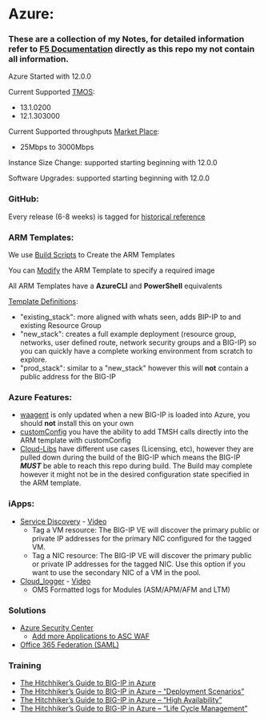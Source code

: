 # Azure:

### These are a collection of my Notes, for detailed information refer to [F5 Documentation](http://clouddocs.f5.com/cloud/public/v1/) directly as this repo my not contain all information.

Azure Started with 12.0.0

Current Supported [TMOS](https://github.com/F5Networks/f5-azure-arm-templates/blob/master/azure-bigip-version-matrix.md):
- 13.1.0200
- 12.1.303000

Current Supported throughputs [Market Place](https://azuremarketplace.microsoft.com/en-us/marketplace/apps?search=F5%20Networks&page=1):
- 25Mbps to 3000Mbps

Instance Size Change: supported starting beginning with 12.0.0

Software Upgrades: supported starting beginning with 12.0.0

### GitHub:

Every release (6-8 weeks) is tagged for [historical reference](https://github.com/F5Networks/f5-azure-arm-templates/blob/master/azure-bigip-version-matrix.md)

### ARM Templates:

We use [Build Scripts](https://github.com/F5Networks/f5-azure-arm-templates/tree/master/build) to Create the ARM Templates

You can  [Modify](https://github.com/F5Networks/f5-azure-arm-templates/blob/master/azure-update-bigip-image.md) the ARM Template to specify
a required image

All ARM Templates have a **AzureCLI** and **PowerShell** equivalents

[Template Definitions](https://github.com/F5Networks/f5-azure-arm-templates/tree/master/supported):
- "existing_stack": more aligned with whats seen, adds BIP-IP to and existing Resource Group
- "new_stack": creates a full example deployment (resource group, networks, user defined route, network security groups and a BIG-IP) so you can quickly have a complete working environment from scratch to explore.
- "prod_stack": similar to a "new_stack" however this will **not** contain a public address for the BIG-IP


### Azure Features:

- [waagent](http://clouddocs.f5.com/cloud/public/v1/azure/Azure_waagent.html) is only updated when a new BIG-IP is loaded into Azure, you should **not** install this on your own
- [customConfig](http://clouddocs.f5.com/cloud/public/v1/azure/Azure_solutions101.html) you have the ability to add TMSH calls directly into the ARM template with customConfig
- [Cloud-Libs](https://github.com/F5Networks/f5-cloud-libs) have different use cases (Licensing, etc), however they are pulled down during the build of the BIG-IP which means the BIG-IP ***MUST*** be able to reach this repo during build. The Build may complete however it might not be in the desired configuration state specified in the ARM template.


### iApps:

- [Service Discovery](https://github.com/F5Networks/f5-cloud-iapps/tree/master/f5-service-discovery) - [Video](https://devcentral.f5.com/articles/onboarding-f5-in-cloud-part-2-service-discovery-27486)
  - Tag a VM resource: The BIG-IP VE will discover the primary public or private IP addresses for the primary NIC configured for the tagged VM.
  - Tag a NIC resource: The BIG-IP VE will discover the primary public or private IP addresses for the tagged NIC. Use this option if you want to use the secondary NIC of a VM in the pool.
- [Cloud_logger](https://github.com/F5Networks/f5-cloud-iapps/tree/master/f5-cloud-logger) - [Video](https://www.youtube.com/watch?v=X3B_TOG5ZpA&feature=youtu.be)
  - OMS Formatted logs for Modules (ASM/APM/AFM and LTM)

### Solutions

- [Azure Security Center](https://devcentral.f5.com/articles/deploying-f5s-web-application-firewall-in-microsoft-azure-security-center-26785)
  - [Add more Applications to ASC WAF](https://github.com/F5Networks/f5-azure-arm-templates/tree/master/experimental/reference/scripts)
- [Office 365 Federation (SAML)](https://azuremarketplace.microsoft.com/en-us/marketplace/apps/f5-networks.f5-o365-federation-payg?tab=Overview)

### Training

- [The Hitchhiker’s Guide to BIG-IP in Azure](https://devcentral.f5.com/articles/the-hitchhikers-guide-to-big-ip-in-azure-26852)
- [The Hitchhiker’s Guide to BIG-IP in Azure – “Deployment Scenarios”](https://devcentral.f5.com/articles/the-hitchhikers-guide-to-big-ip-in-azure-deployment-scenarios-26853)
- [The Hitchhiker’s Guide to BIG-IP in Azure – “High Availability”](https://devcentral.f5.com/articles/the-hitchhikers-guide-to-big-ip-in-azure-high-availability-26962)
- [The Hitchhiker’s Guide to BIG-IP in Azure – “Life Cycle Management”](https://devcentral.f5.com/articles/the-hitchhikers-guide-to-big-ip-in-azure-life-cycle-management-26988)
